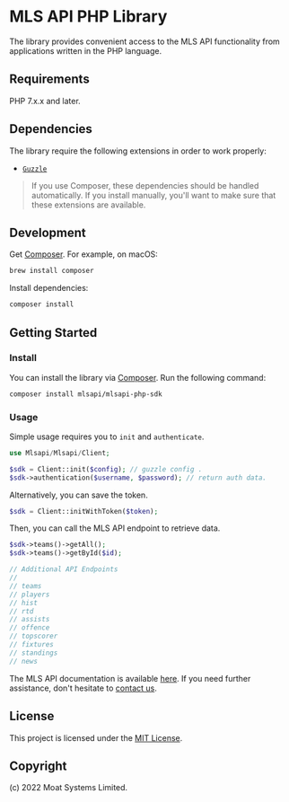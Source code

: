 # MLS API PHP Library

The library provides convenient access to the MLS API functionality from applications written in the PHP language.

## Requirements

PHP 7.x.x and later.

## Dependencies

The library require the following extensions in order to work properly:

-   [`Guzzle`](https://docs.guzzlephp.org/en/stable/)

> If you use Composer, these dependencies should be handled automatically. If you install manually, you'll want to make sure that these extensions are available.

## Development

Get [Composer](https://formulae.brew.sh/formula/composer). For example, on macOS:

```bash
brew install composer
```

Install dependencies:

```bash
composer install
```

## Getting Started

### Install

You can install the library via [Composer](http://getcomposer.org/). Run the following command:

```bash
composer install mlsapi/mlsapi-php-sdk
```

### Usage

Simple usage requires you to `init` and `authenticate`.

```php
use Mlsapi/Mlsapi/Client;

$sdk = Client::init($config); // guzzle config .
$sdk->authentication($username, $password); // return auth data.
```

Alternatively, you can save the token.

```php
$sdk = Client::initWithToken($token);
```

Then, you can call the MLS API endpoint to retrieve data.

```php
$sdk->teams()->getAll();
$sdk->teams()->getById($id);

// Additional API Endpoints
//
// teams
// players
// hist
// rtd
// assists
// offence
// topscorer
// fixtures
// standings
// news
```

The MLS API documentation is available [here](https://moatsystems.com/mls-api/). If you need further assistance, don't hesitate to [contact us](https://moatsystems.com/contact/).

## License

This project is licensed under the [MIT License](./LICENSE).  
  
## Copyright

(c) 2022 Moat Systems Limited.